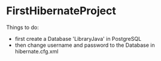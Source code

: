 # FirstHibernateProject
Things to do:
- first create a Database 'LibraryJava' in PostgreSQL
- then change username and password to the Database in hibernate.cfg.xml
